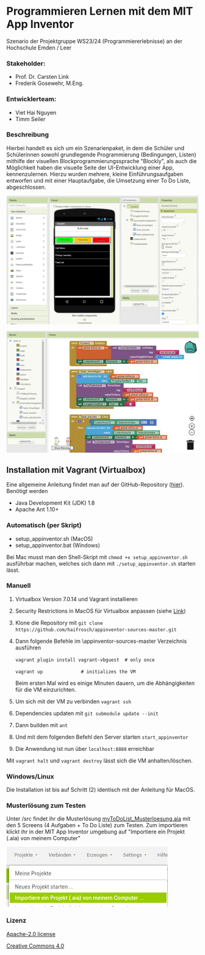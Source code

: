 # Programmieren Lernen mit dem MIT App Inventor

Szenario der Projektgruppe WS23/24 (Programmiererlebnisse) an der Hochschule Emden / Leer

### Stakeholder:

- Prof. Dr. Carsten Link
- Frederik Gosewehr, M.Eng.

### Entwicklerteam:

- Viet Hai Nguyen
- Timm Seiler

### Beschreibung

Hierbei handelt es sich um ein Szenarienpaket, in dem die Schüler und Schülerinnen sowohl grundlegende Programmierung (Bedingungen, Listen) mithilfe der visuellen Blockprogrammierungssprache "Blockly", als auch die Möglichkeit haben die visuelle Seite der UI-Entwicklung einer App, kennenzulernen. Hierzu wurden mehrere, kleine Einführungsaufgaben entworfen und mit einer Hauptaufgabe, die Umsetzung einer To Do Liste, abgeschlossen.

![UI](Vokabeltrainer/images/UI.png)

![Block](Vokabeltrainer/images/Block.png)

## Installation mit Vagrant (Virtualbox)

Eine allgemeine Anleitung findet man auf der GitHub-Repository ([hier](https://github.com/mit-cml/appinventor-sources)). Benötigt werden

- Java Development Kit (JDK) 1.8
- Apache Ant 1.10+

### Automatisch (per Skript)

- setup_appinventor.sh (MacOS)
- setup_appinventor.bat (Windows)

Bei Mac musst man den Shell-Skript mit `chmod +x setup_appinventor.sh` ausführbar machen, welches sich dann mit `./setup_appinventor.sh` starten lässt.

### Manuell

1. Virtualbox Version 7.0.14 und Vagrant installieren

2. Security Restrictions in MacOS für Virtualbox anpassen (siehe [Link](https://medium.com/@Aenon/mac-virtualbox-kernel-driver-error-df39e7e10cd8))

3. Klone die Repository mit
   	`git clone https://github.com/haifrosch/appinventor-sources-master.git`

4. Dann folgende Befehle im \appinventor-sources-master Verzeichnis ausführen

   `vagrant plugin install vagrant-vbguest 	# only once`

   `vagrant up             	# initializes the VM`
   
   Beim ersten Mal wird es einige Minuten dauern, um die Abhängigkeiten für die VM  einzurichten.

5. Um sich mit der VM zu verbinden
   	`vagrant ssh`

6. Dependencies updaten mit
   	`git submodule update --init`

7. Dann builden mit
   	`ant`

8. Und mit dem folgenden Befehl den Server starten
   	`start_appinventor`

9. Die Anwendung ist nun über `localhost:8888` erreichbar

Mit `vagrant halt` und `vagrant destroy` lässt sich die VM anhalten/löschen.

### Windows/Linux

Die Installation ist bis auf Schritt (2) identisch mit der Anleitung für MacOS.

### Musterlösung zum Testen

Unter /src findet ihr die Musterlösung [myToDoList_Musterloesung.aia](Vokabeltrainer/src/myToDoList_Musterloesung.aia) mit den 5 Screens (4 Aufgaben + To Do Liste) zum Testen. Zum importieren klickt ihr in der MIT App Inventor umgebung auf "Importiere ein Projekt (.aia) von meinem Computer"

![Import](Vokabeltrainer/images/import.png)

### Lizenz

[Apache-2.0 license](https://github.com/mit-cml/appinventor-sources/blob/master/LICENSE)

[Creative Commons 4.0](https://creativecommons.org/licenses/by-sa/4.0/)

